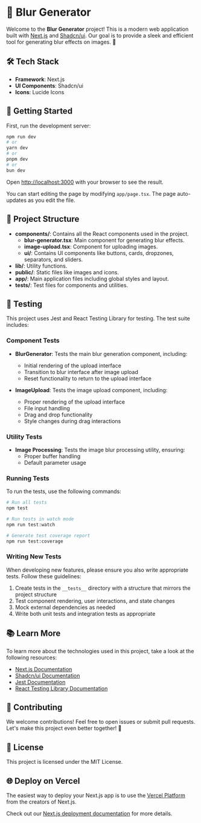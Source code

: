 # 🌟 Blur Generator

Welcome to the **Blur Generator** project! This is a modern web application built with [Next.js](https://nextjs.org) and [Shadcn/ui](https://shadcn.dev). Our goal is to provide a sleek and efficient tool for generating blur effects on images. 🚀

## 🛠️ Tech Stack

- **Framework**: Next.js
- **UI Components**: Shadcn/ui
- **Icons**: Lucide Icons

## 🚀 Getting Started

First, run the development server:

```bash
npm run dev
# or
yarn dev
# or
pnpm dev
# or
bun dev
```

Open [http://localhost:3000](http://localhost:3000) with your browser to see the result.

You can start editing the page by modifying `app/page.tsx`. The page auto-updates as you edit the file.

## 📂 Project Structure

- **components/**: Contains all the React components used in the project.
  - **blur-generator.tsx**: Main component for generating blur effects.
  - **image-upload.tsx**: Component for uploading images.
  - **ui/**: Contains UI components like buttons, cards, dropzones, separators, and sliders.
- **lib/**: Utility functions.
- **public/**: Static files like images and icons.
- **app/**: Main application files including global styles and layout.
- **__tests__/**: Test files for components and utilities.

## 🧪 Testing

This project uses Jest and React Testing Library for testing. The test suite includes:

### Component Tests

- **BlurGenerator**: Tests the main blur generation component, including:
  - Initial rendering of the upload interface
  - Transition to blur interface after image upload
  - Reset functionality to return to the upload interface

- **ImageUpload**: Tests the image upload component, including:
  - Proper rendering of the upload interface
  - File input handling
  - Drag and drop functionality
  - Style changes during drag interactions

### Utility Tests

- **Image Processing**: Tests the image blur processing utility, ensuring:
  - Proper buffer handling
  - Default parameter usage

### Running Tests

To run the tests, use the following commands:

```bash
# Run all tests
npm test

# Run tests in watch mode
npm run test:watch

# Generate test coverage report
npm run test:coverage
```

### Writing New Tests

When developing new features, please ensure you also write appropriate tests. Follow these guidelines:
1. Create tests in the `__tests__` directory with a structure that mirrors the project structure
2. Test component rendering, user interactions, and state changes
3. Mock external dependencies as needed
4. Write both unit tests and integration tests as appropriate

## 📚 Learn More

To learn more about the technologies used in this project, take a look at the following resources:

- [Next.js Documentation](https://nextjs.org/docs)
- [Shadcn/ui Documentation](https://shadcn.dev/docs)
- [Jest Documentation](https://jestjs.io/docs/getting-started)
- [React Testing Library Documentation](https://testing-library.com/docs/react-testing-library/intro/)

## 🎉 Contributing

We welcome contributions! Feel free to open issues or submit pull requests. Let's make this project even better together! 💪

## 📄 License

This project is licensed under the MIT License.

## 🌐 Deploy on Vercel

The easiest way to deploy your Next.js app is to use the [Vercel Platform](https://vercel.com) from the creators of Next.js.

Check out our [Next.js deployment documentation](https://nextjs.org/docs/deployment) for more details.
